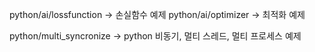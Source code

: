python/ai/lossfunction -> 손실함수 예제
python/ai/optimizer -> 최적화 예제

python/multi_syncronize -> python 비동기, 멀티 스레드, 멀티 프로세스 예제
